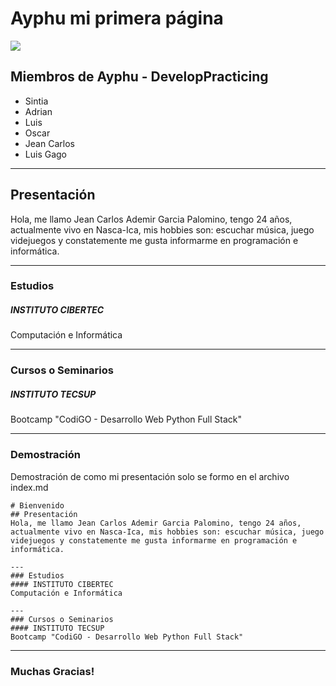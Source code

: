 # Ayphu mi primera página

![](https://i.imgur.com/DXIje5A.png)

## Miembros de Ayphu - DevelopPracticing
* Sintia
* Adrian
* Luis
* Oscar
* Jean Carlos
* Luis Gago

---
## Presentación
Hola, me llamo Jean Carlos Ademir Garcia Palomino, tengo 24 años, actualmente vivo en Nasca-Ica, mis hobbies son: escuchar música, juego videjuegos y constatemente me gusta informarme en programación e informática.

---
### Estudios
##### INSTITUTO CIBERTEC
Computación e Informática

---
### Cursos o Seminarios
##### INSTITUTO TECSUP
Bootcamp "CodiGO - Desarrollo Web Python Full Stack"

---
### Demostración
Demostración de como mi presentación solo se formo en el archivo index.md
```
# Bienvenido
## Presentación
Hola, me llamo Jean Carlos Ademir Garcia Palomino, tengo 24 años, actualmente vivo en Nasca-Ica, mis hobbies son: escuchar música, juego videjuegos y constatemente me gusta informarme en programación e informática.

---
### Estudios
#### INSTITUTO CIBERTEC
Computación e Informática

---
### Cursos o Seminarios
#### INSTITUTO TECSUP
Bootcamp "CodiGO - Desarrollo Web Python Full Stack"
```

---

### Muchas Gracias!
